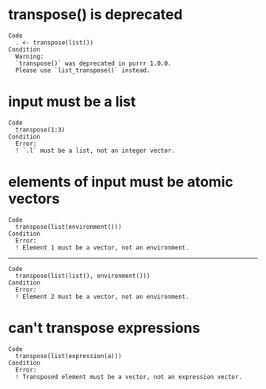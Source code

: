 # transpose() is deprecated

    Code
      . <- transpose(list())
    Condition
      Warning:
      `transpose()` was deprecated in purrr 1.0.0.
      Please use `list_transpose()` instead.

# input must be a list

    Code
      transpose(1:3)
    Condition
      Error:
      ! `.l` must be a list, not an integer vector.

# elements of input must be atomic vectors

    Code
      transpose(list(environment()))
    Condition
      Error:
      ! Element 1 must be a vector, not an environment.

---

    Code
      transpose(list(list(), environment()))
    Condition
      Error:
      ! Element 2 must be a vector, not an environment.

# can't transpose expressions

    Code
      transpose(list(expression(a)))
    Condition
      Error:
      ! Transposed element must be a vector, not an expression vector.

